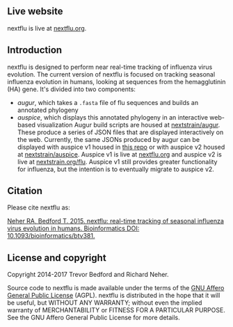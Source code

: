 ## Live website

nextflu is live at [nextflu.org](https://nextflu.org).

## Introduction

nextflu is designed to perform near real-time tracking of influenza virus evolution. The current version of nextflu is focused on tracking seasonal influenza evolution in humans, looking at sequences from the hemagglutinin (HA) gene. It's divided into two components:
* _augur_, which takes a `.fasta` file of flu sequences and builds an annotated phylogeny
* _auspice_, which displays this annotated phylogeny in an interactive web-based visualization
Augur build scripts are housed at [nextstrain/augur](https://github.com/nextstrain/augur). These produce a series of JSON files that are displayed interactively on the web. Currently, the same JSONs produced by augur can be displayed with auspice v1 housed in [this repo](auspice/) or with auspice v2 housed at [nextstrain/auspice](https://github.com/nextstrain/auspice). Auspice v1 is live at [nextflu.org](https://nextflu.org) and auspice v2 is live at [nextstrain.org/flu](http://nextstrain.org/flu). Auspice v1 still provides greater functionality for influenza, but the intention is to eventually migrate to auspice v2.

## Citation

Please cite nextflu as:

[Neher RA, Bedford T. 2015. nextflu: real-time tracking of seasonal influenza virus evolution in humans. Bioinformatics DOI: 10.1093/bioinformatics/btv381.](http://dx.doi.org/10.1093/bioinformatics/btv381)

## License and copyright

Copyright 2014-2017 Trevor Bedford and Richard Neher.

Source code to nextflu is made available under the terms of the [GNU Affero General Public License](LICENSE.txt) (AGPL). nextflu is distributed in the hope that it will be useful, but WITHOUT ANY WARRANTY; without even the implied warranty of MERCHANTABILITY or FITNESS FOR A PARTICULAR PURPOSE.  See the GNU Affero General Public License for more details.
